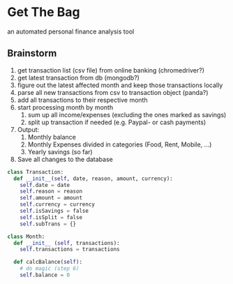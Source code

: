 # Get The Bag

an automated personal finance analysis tool  

## Brainstorm

1. get transaction list (csv file) from online banking (chromedriver?)
2. get latest transaction from db (mongodb?)
3. figure out the latest affected month and keep those transactions locally
4. parse all new transactions from csv to transaction object (panda?)
5. add all transactions to their respective month
6. start processing month by month
   1. sum up all income/expenses (excluding the ones marked as savings)
   2. split up transaction if needed (e.g. Paypal- or cash payments)
7. Output:
   1. Monthly balance
   2. Monthly Expenses divided in categories (Food, Rent, Mobile, ...)
   3. Yearly savings (so far)
8. Save all changes to the database

```python
class Transaction:
  def __init__(self, date, reason, amount, currency):
    self.date = date
    self.reason = reason
    self.amount = amount
    self.currency = currency
    self.isSavings = false
    self.isSplit = false
    self.subTrans = {}

class Month:
  def __init__ (self, transactions):
    self.transactions = transactions

  def calcBalance(self):
    # do magic (step 6)
    self.balance = 0
```
